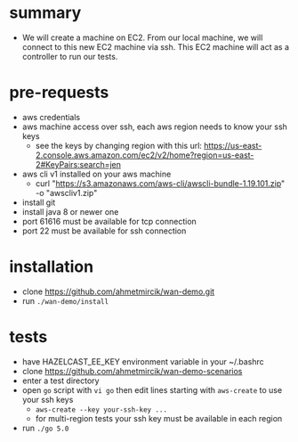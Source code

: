 # summary
- We will create a machine on EC2. 
  From our local machine, we will connect to this new EC2 machine via ssh.
  This EC2 machine will act as a controller to run our tests. 

# pre-requests
- aws credentials
- aws machine access over ssh, each aws region needs to know your ssh keys
  - see the keys by changing region with this url: https://us-east-2.console.aws.amazon.com/ec2/v2/home?region=us-east-2#KeyPairs:search=jen
- aws cli v1 installed on your aws machine
  - curl "https://s3.amazonaws.com/aws-cli/awscli-bundle-1.19.101.zip" -o "awscliv1.zip"
- install git
- install java 8 or newer one
- port 61616 must be available for tcp connection
- port 22 must be available for ssh connection

# installation
- clone https://github.com/ahmetmircik/wan-demo.git
- run `./wan-demo/install`

# tests
- have HAZELCAST_EE_KEY environment variable in your ~/.bashrc
- clone https://github.com/ahmetmircik/wan-demo-scenarios
- enter a test directory
- open `go` script with `vi go` then edit lines starting with `aws-create` to use your ssh keys
  - `aws-create --key your-ssh-key ...`
  - for multi-region tests your ssh key must be available in each region 
- run `./go 5.0`



